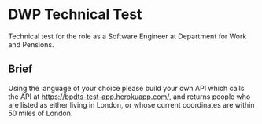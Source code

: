 # DWP Technical Test

Technical test for the role as a Software Engineer at Department for Work and Pensions.

## Brief
Using the language of your choice please build your own API which calls the API at https://bpdts-test-app.herokuapp.com/,
and returns people who are listed as either living in London, or whose current coordinates are within 50 miles of London. 